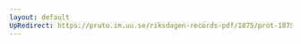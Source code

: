 ```yaml
---
layout: default
UpRedirect: https://pruto.im.uu.se/riksdagen-records-pdf/1875/prot-1875--fk--003.pdf
---
```

